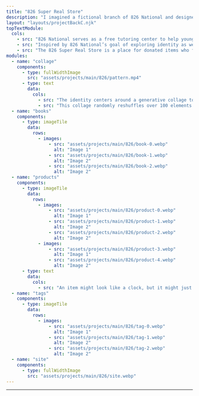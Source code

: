 ```yaml
---
title: "826 Super Real Store"
description: "I imagined a fictional branch of 826 National and designed its identity. The final identity system is complete with its own collage software, business cards, product tags, bag, sticker sheet, buttons, facade design, website design, mobile app, and merch mockups."
layout: "layouts/projectBackC.njk"
topTextModule:
  cols:
    - src: "826 National serves as a free tutoring center to help young people find their voice, explore their identity, achieve academic success, and advocate for themselves and their community."
    - src: "Inspired by 826 National’s goal of exploring identity as well as Louisville’s surreal history and quirky culture, the 826 Louisville Super Real Store is dedicated to the importance of self-discovery. The Super Real Store reflects this spirit through an ever-changing identity."
    - src: "The 826 Super Real Store is a place for donated items who feel that their identities aren’t represented by how they look on the outside. For a small price, kids can adopt these items to help them discover their true identity."
modules:
  - name: "collage"
    components:
      - type: fullWidthImage
        src: "assets/projects/main/826/pattern.mp4"
      - type: text
        data:
          cols:
            - src: "The identity centers around a generative collage tool programmed in Java using the Processing library."
            - src: "This collage randomly reshuffles over 100 elements hand cut from magazines to create new patterns every time it’s run."
  - name: "books"
    components:
      - type: imageTile
        data:
          rows:
            - images:
                - src: "assets/projects/main/826/book-0.webp"
                  alt: "Image 1"
                - src: "assets/projects/main/826/book-1.webp"
                  alt: "Image 2"
                - src: "assets/projects/main/826/book-2.webp"
                  alt: "Image 2"
  - name: "products"
    components:
      - type: imageTile
        data:
          rows:
            - images:
                - src: "assets/projects/main/826/product-0.webp"
                  alt: "Image 1"
                - src: "assets/projects/main/826/product-1.webp"
                  alt: "Image 2"
                - src: "assets/projects/main/826/product-2.webp"
                  alt: "Image 2"
            - images:
                - src: "assets/projects/main/826/product-3.webp"
                  alt: "Image 1"
                - src: "assets/projects/main/826/product-4.webp"
                  alt: "Image 2"
      - type: text
        data:
          cols:
            - src: "An item might look like a clock, but it might just need some time and encouragement to discover that it’s a duck inside."
  - name: "tags"
    components:
      - type: imageTile
        data:
          rows:
            - images:
                - src: "assets/projects/main/826/tag-0.webp"
                  alt: "Image 1"
                - src: "assets/projects/main/826/tag-1.webp"
                  alt: "Image 2"
                - src: "assets/projects/main/826/tag-2.webp"
                  alt: "Image 2"
  - name: "site"
    components:
      - type: fullWidthImage
        src: "assets/projects/main/826/site.webp"
---
```


---
